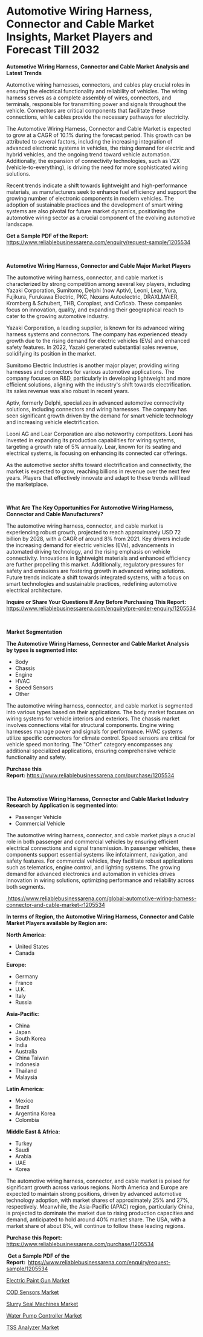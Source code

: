 <p><h1>Automotive Wiring Harness, Connector and Cable Market Insights, Market Players and Forecast Till 2032</h1></p><p><strong>Automotive Wiring Harness, Connector and Cable Market Analysis and Latest Trends</strong></p>
<p><p>Automotive wiring harnesses, connectors, and cables play crucial roles in ensuring the electrical functionality and reliability of vehicles. The wiring harness serves as a complete assembly of wires, connectors, and terminals, responsible for transmitting power and signals throughout the vehicle. Connectors are critical components that facilitate these connections, while cables provide the necessary pathways for electricity. </p><p>The Automotive Wiring Harness, Connector and Cable Market is expected to grow at a CAGR of 10.1% during the forecast period. This growth can be attributed to several factors, including the increasing integration of advanced electronic systems in vehicles, the rising demand for electric and hybrid vehicles, and the ongoing trend toward vehicle automation. Additionally, the expansion of connectivity technologies, such as V2X (vehicle-to-everything), is driving the need for more sophisticated wiring solutions. </p><p>Recent trends indicate a shift towards lightweight and high-performance materials, as manufacturers seek to enhance fuel efficiency and support the growing number of electronic components in modern vehicles. The adoption of sustainable practices and the development of smart wiring systems are also pivotal for future market dynamics, positioning the automotive wiring sector as a crucial component of the evolving automotive landscape.</p></p>
<p><strong>Get a Sample PDF of the Report:&nbsp;</strong> <a href="https://www.reliablebusinessarena.com/enquiry/request-sample/1205534?utm_campaign=3346&utm_medium=2&utm_source=Github&utm_content=ia&utm_term=26032025&utm_id=automotive-wiring-harness-connector-and-cable">https://www.reliablebusinessarena.com/enquiry/request-sample/1205534</a></p>
<p>&nbsp;</p>
<p><strong>Automotive Wiring Harness, Connector and Cable Major Market Players</strong></p>
<p><p>The automotive wiring harness, connector, and cable market is characterized by strong competition among several key players, including Yazaki Corporation, Sumitomo, Delphi (now Aptiv), Leoni, Lear, Yura, Fujikura, Furukawa Electric, PKC, Nexans Autoelectric, DRAXLMAIER, Kromberg & Schubert, THB, Coroplast, and Coficab. These companies focus on innovation, quality, and expanding their geographical reach to cater to the growing automotive industry.</p><p>Yazaki Corporation, a leading supplier, is known for its advanced wiring harness systems and connectors. The company has experienced steady growth due to the rising demand for electric vehicles (EVs) and enhanced safety features. In 2022, Yazaki generated substantial sales revenue, solidifying its position in the market.</p><p>Sumitomo Electric Industries is another major player, providing wiring harnesses and connectors for various automotive applications. The company focuses on R&D, particularly in developing lightweight and more efficient solutions, aligning with the industry's shift towards electrification. Its sales revenue was also robust in recent years.</p><p>Aptiv, formerly Delphi, specializes in advanced automotive connectivity solutions, including connectors and wiring harnesses. The company has seen significant growth driven by the demand for smart vehicle technology and increasing vehicle electrification.</p><p>Leoni AG and Lear Corporation are also noteworthy competitors. Leoni has invested in expanding its production capabilities for wiring systems, targeting a growth rate of 5% annually. Lear, known for its seating and electrical systems, is focusing on enhancing its connected car offerings.</p><p>As the automotive sector shifts toward electrification and connectivity, the market is expected to grow, reaching billions in revenue over the next few years. Players that effectively innovate and adapt to these trends will lead the marketplace.</p></p>
<p>&nbsp;</p>
<p><strong>What Are The Key Opportunities For Automotive Wiring Harness, Connector and Cable Manufacturers?</strong></p>
<p><p>The automotive wiring harness, connector, and cable market is experiencing robust growth, projected to reach approximately USD 72 billion by 2028, with a CAGR of around 8% from 2021. Key drivers include the increasing demand for electric vehicles (EVs), advancements in automated driving technology, and the rising emphasis on vehicle connectivity. Innovations in lightweight materials and enhanced efficiency are further propelling this market. Additionally, regulatory pressures for safety and emissions are fostering growth in advanced wiring solutions. Future trends indicate a shift towards integrated systems, with a focus on smart technologies and sustainable practices, redefining automotive electrical architecture.</p></p>
<p><strong>Inquire or Share Your Questions If Any Before Purchasing This Report:</strong> <a href="https://www.reliablebusinessarena.com/enquiry/pre-order-enquiry/1205534?utm_campaign=3346&utm_medium=2&utm_source=Github&utm_content=ia&utm_term=26032025&utm_id=automotive-wiring-harness-connector-and-cable">https://www.reliablebusinessarena.com/enquiry/pre-order-enquiry/1205534</a></p>
<p>&nbsp;</p>
<p><strong>Market Segmentation</strong></p>
<p><strong>The Automotive Wiring Harness, Connector and Cable Market Analysis by types is segmented into:</strong></p>
<p><ul><li>Body</li><li>Chassis</li><li>Engine</li><li>HVAC</li><li>Speed Sensors</li><li>Other</li></ul></p>
<p><p>The automotive wiring harness, connector, and cable market is segmented into various types based on their applications. The body market focuses on wiring systems for vehicle interiors and exteriors. The chassis market involves connections vital for structural components. Engine wiring harnesses manage power and signals for performance. HVAC systems utilize specific connectors for climate control. Speed sensors are critical for vehicle speed monitoring. The "Other" category encompasses any additional specialized applications, ensuring comprehensive vehicle functionality and safety.</p></p>
<p><strong>Purchase this Report:&nbsp;</strong><a href="https://www.reliablebusinessarena.com/purchase/1205534?utm_campaign=3346&utm_medium=2&utm_source=Github&utm_content=ia&utm_term=26032025&utm_id=automotive-wiring-harness-connector-and-cable">https://www.reliablebusinessarena.com/purchase/1205534</a></p>
<p>&nbsp;</p>
<p><strong>The Automotive Wiring Harness, Connector and Cable Market Industry Research by Application is segmented into:</strong></p>
<p><ul><li>Passenger Vehicle</li><li>Commercial Vehicle</li></ul></p>
<p><p>The automotive wiring harness, connector, and cable market plays a crucial role in both passenger and commercial vehicles by ensuring efficient electrical connections and signal transmission. In passenger vehicles, these components support essential systems like infotainment, navigation, and safety features. For commercial vehicles, they facilitate robust applications such as telematics, engine control, and lighting systems. The growing demand for advanced electronics and automation in vehicles drives innovation in wiring solutions, optimizing performance and reliability across both segments.</p></p>
<p><a href="https://www.reliablebusinessarena.com/global-automotive-wiring-harness-connector-and-cable-market-r1205534?utm_campaign=3346&utm_medium=2&utm_source=Github&utm_content=ia&utm_term=26032025&utm_id=automotive-wiring-harness-connector-and-cable">&nbsp;https://www.reliablebusinessarena.com/global-automotive-wiring-harness-connector-and-cable-market-r1205534</a></p>
<p><strong>In terms of Region, the Automotive Wiring Harness, Connector and Cable Market Players available by Region are:</strong></p>
<p>
    <p> <strong> North America: </strong>
        <ul>
            <li>United States</li>
            <li>Canada</li>
        </ul>
        </p> 
    <p> <strong> Europe: </strong>
        <ul>
            <li>Germany</li>
            <li>France</li>
            <li>U.K.</li>
            <li>Italy</li>
            <li>Russia</li>
        </ul>
        </p> 
    <p> <strong> Asia-Pacific: </strong>
        <ul>
            <li>China</li>
            <li>Japan</li>
            <li>South Korea</li>
            <li>India</li>
            <li>Australia</li>
            <li>China Taiwan</li>
            <li>Indonesia</li>
            <li>Thailand</li>
            <li>Malaysia</li>
        </ul>
        </p> 
    <p> <strong> Latin America: </strong>
        <ul>
            <li>Mexico</li>
            <li>Brazil</li>
            <li>Argentina Korea</li>
            <li>Colombia</li>
        </ul>
        </p> 
    <p> <strong> Middle East & Africa: </strong>
        <ul>
            <li>Turkey</li>
            <li>Saudi</li>
            <li>Arabia</li>
            <li>UAE</li>
            <li>Korea</li>
        </ul>
    </p>
    </p>
<p><p>The automotive wiring harness, connector, and cable market is poised for significant growth across various regions. North America and Europe are expected to maintain strong positions, driven by advanced automotive technology adoption, with market shares of approximately 25% and 27%, respectively. Meanwhile, the Asia-Pacific (APAC) region, particularly China, is projected to dominate the market due to rising production capacities and demand, anticipated to hold around 40% market share. The USA, with a market share of about 8%, will continue to follow these leading regions.</p></p>
<p><strong>Purchase this Report: </strong><a href="https://www.reliablebusinessarena.com/purchase/1205534?utm_campaign=3346&utm_medium=2&utm_source=Github&utm_content=ia&utm_term=26032025&utm_id=automotive-wiring-harness-connector-and-cable">https://www.reliablebusinessarena.com/purchase/1205534</a></p>
<p>&nbsp;<strong>Get a Sample PDF of the Report:&nbsp;&nbsp;</strong><a href="https://www.reliablebusinessarena.com/enquiry/request-sample/1205534?utm_campaign=3346&utm_medium=2&utm_source=Github&utm_content=ia&utm_term=26032025&utm_id=automotive-wiring-harness-connector-and-cable">https://www.reliablebusinessarena.com/enquiry/request-sample/1205534</a></p>
<p><strong></strong></p>
<p><p><a href="https://www.linkedin.com/pulse/electric-paint-gun-market-research-report-shows-impressive-uqiff?utm_campaign=3346&utm_medium=2&utm_source=Github&utm_content=ia&utm_term=26032025&utm_id=automotive-wiring-harness-connector-and-cable">Electric Paint Gun Market</a></p><p><a href="https://www.linkedin.com/pulse/key-trends-fueling-cod-sensors-market-growth-from-2025-2032-muxyf?utm_campaign=3346&utm_medium=2&utm_source=Github&utm_content=ia&utm_term=26032025&utm_id=automotive-wiring-harness-connector-and-cable">COD Sensors Market</a></p><p><a href="https://www.linkedin.com/pulse/slurry-seal-machines-market-analysis-trends-share-sales-size-growth-gesqe?utm_campaign=3346&utm_medium=2&utm_source=Github&utm_content=ia&utm_term=26032025&utm_id=automotive-wiring-harness-connector-and-cable">Slurry Seal Machines Market</a></p><p><a href="https://www.linkedin.com/pulse/exploring-growth-potential-water-pump-controller-market-size-ixh4e?utm_campaign=3346&utm_medium=2&utm_source=Github&utm_content=ia&utm_term=26032025&utm_id=automotive-wiring-harness-connector-and-cable">Water Pump Controller Market</a></p><p><a href="https://www.linkedin.com/pulse/tss-analyzer-market-growth-study-examines-trajectory-jtqve?utm_campaign=3346&utm_medium=2&utm_source=Github&utm_content=ia&utm_term=26032025&utm_id=automotive-wiring-harness-connector-and-cable">TSS Analyzer Market</a></p></p>